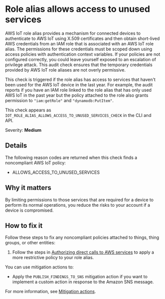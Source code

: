 # Role alias allows access to unused services<a name="audit-chk-role-alias-unused-svcs"></a>

AWS IoT role alias provides a mechanism for connected devices to authenticate to AWS IoT using X\.509 certificates and then obtain short\-lived AWS credentials from an IAM role that is associated with an AWS IoT role alias\. The permissions for these credentials must be scoped down using access policies with authentication context variables\. If your policies are not configured correctly, you could leave yourself exposed to an escalation of privilege attack\. This audit check ensures that the temporary credentials provided by AWS IoT role aliases are not overly permissive\. 

This check is triggered if the role alias has access to services that haven't been used for the AWS IoT device in the last year\. For example, the audit reports if you have an IAM role linked to the role alias that has only used AWS IoT in the past year but the policy attached to the role also grants permission to `"iam:getRole"` and `"dynamodb:PutItem"`\.

This check appears as `IOT_ROLE_ALIAS_ALLOWS_ACCESS_TO_UNUSED_SERVICES_CHECK` in the CLI and API\.

Severity: **Medium**

## Details<a name="audit-chk-role-alias-unused-svcs-details"></a>

The following reason codes are returned when this check finds a noncompliant AWS IoT policy:
+ ALLOWS\_ACCESS\_TO\_UNUSED\_SERVICES

## Why it matters<a name="audit-chk-role-alias-unused-svcs-why-it-matters"></a>

By limiting permissions to those services that are required for a device to perform its normal operations, you reduce the risks to your account if a device is compromised\.

## How to fix it<a name="audit-chk-role-alias-unused-svcs-how-to-fix"></a>

Follow these steps to fix any noncompliant policies attached to things, thing groups, or other entities:

1. Follow the steps in [Authorizing direct calls to AWS services](authorizing-direct-aws.md) to apply a more restrictive policy to your role alias\.

You can use mitigation actions to:
+ Apply the `PUBLISH_FINDINGS_TO_SNS` mitigation action if you want to implement a custom action in response to the Amazon SNS message\. 

For more information, see [Mitigation actions](dd-mitigation-actions.md)\. 